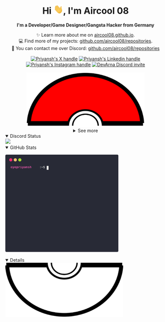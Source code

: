 <div align="center">
  <h1 align="center">Hi <img src="images/wave.gif" width="30px" height="30px">, I'm Aircool 08</h1>
  <b>I'm a Developer/Game Designer/Gangsta Hacker from Germany</b>
</div>

<div align="center">
   
  ✨ Learn more about me on [aircool08.github.io](https://aircool08.github.io). <br>
  💻 Find more of my projects: [github.com/aircool08/repositories](https://github.com/aircool08?tab=repositories). <br>
  💌 You can contact me over Discord: [github.com/aircool08/repositories](https://github.com/aircool08?tab=repositories)
</div>

<div align="center">
  <a href="https://twitter.com/oyepriyansh" target="blank"><img align="center" src="https://priyan.sh.gg/assets/github/readme/twitter.svg" alt="Priyansh's X handle" title="X"/></a>
  <a href="https://linkedin.com/in/oyepriyansh" target="blank"><img align="center" src="https://oyepriyansh.pages.dev/assets/github/readme/linkedin.svg" alt="Priyansh's Linkedin handle" title="Linkedin"/></a> 
  <a href="https://instagram.com/oyepriyansh" target="blank"><img align="center" src="https://oyepriyansh.pages.dev/assets/github/readme/instagram.svg" alt="Priyansh's Instagram handle" title="Instagram"/></a>
  <a href="https://discord.com/invite/AeAjegXn6D" target="blank"><img align="center" src="https://oyepriyansh.pages.dev/assets/github/readme/discord.svg" alt="DevArna Discord invite" title="Discord"/></a>
</div> 
<br>
<div align="center">
  <a href="#"><img src="assets/pokeball-top.png" width="370px" height="170px"></a>
  <details>
    <summary>See more</summary>
    <a href="#"><img src="assets/bitmoji.png" width="150"></a> <br>
    
    <details open>
      <summary>About me</summary>
      <div align="left">

```javascript
/**
 * Represents me.
 * @constructor
 * @param {string} languages - German, English, Spanish, Javascipt.
 * @param {string} hobbies - Gaming, Coding, Hacking, Guitar.
 * @param {string} interests - DiscordJS, Open Source, Javascript, Java, Catgirls :).
 * @param {Date} birthday - 28th of June.
 */
```
  </div>
</details>


<details open>
  <summary>Discord Status</summary>
  <div>
    <a href="https://discord.com/users/779429650832031774" target="_blank">
      <img src="https://discord.c99.nl/widget/theme-3/779429650832031774.png" width="355px">
    </a> <br>
  </div>
</details><details open>
  <summary>GitHub Stats</summary>

  <a href="#"><img src="github_stats.svg" width="355px"></a><br>

</details>


<details open>


</details>

</details>
  <a href="#"><img src="assets/pokeball-bottom.png" width="370px" height="170px"></a>
</div>
